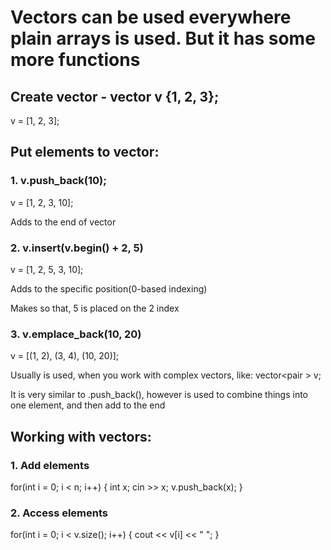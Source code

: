 # Vectors can be used everywhere plain arrays is used. But it has some more functions

## Create vector - vector<int> v {1, 2, 3};
v = [1, 2, 3];

## Put elements to vector:
### 1. v.push_back(10);    
v = [1, 2, 3, 10];

Adds to the end of vector


### 2. v.insert(v.begin() + 2, 5)
v = [1, 2, 5, 3, 10];

Adds to the specific position(0-based indexing)

Makes so that, 5 is placed on the 2 index

### 3. v.emplace_back(10, 20)
v = [(1, 2), (3, 4), (10, 20)];

Usually is used, when you work with complex vectors, like: vector<pair<int> > v;

It is very similar to .push_back(), however is used to combine things into one element, and then add to the end

## Working with vectors:
### 1. Add elements
for(int i = 0; i < n; i++) {
  int x;
  cin >> x;
  v.push_back(x);
}

### 2. Access elements
for(int i = 0; i < v.size(); i++) {
  cout << v[i] << " ";
}
